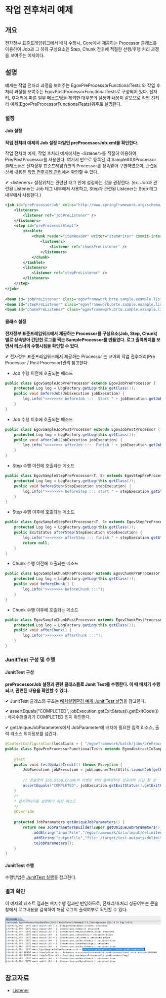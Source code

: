 # 작업 전후처리 예제

## 개요
전자정부 표준프레임워크에서 배치 수행시, Core에서 제공하는 Processor 클래스를 이용하여 Job과 그 하위 구성요소인 Step, Chunk 전후에 적절한 선행/후행 처리 과정을 보여주는 예제이다.

## 설명
예제는 작업 전처리 과정을 보여주는 EgovPreProcessorFunctionalTests 와 작업 후처리 과정을 보여주는 EgovPostProcessorFunctionalTests로 구성되어 있다. 전처리, 후처리에 따른 일부 메소드명을 제외한 대부분의 설정과 내용이 같으므로 작업 전처리 예제(EgovPreProcessorFunctionalTests)위주로 설명한다.

### 설정
#### Job 설정
<b>작업 전처리 예제의 Job 설정 파일인 preProcessorJob.xml을 확인한다.</b>

작업 전처리 예제, 작업 후처리 예제에서는 \<listener>를 적절히 이용하여 Pre/PostProcessor를 사용한다. 여기서 빈으로 등록된 각 SampleXXXProcessor 클래스들은 전자정부 표준프레임워크의 Processor를 상속받아 구현하였으며, 관련된 상세 내용은 [작업 전후처리 관리](./batch-core-listener.md)에서 확인할 수 있다.

✔ \<listeners> 설정위치는 관련된 태그 안에 설정하는 것을 권장한다. (ex. Job과 관련된 Listener는 Job 태그 내부에서 사용하고, Step과 관련된 Listener는 Step 태그 내부에서 사용한다.)

```xml
<job id="preProcessorJob" xmlns="http://www.springframework.org/schema/batch">
	<listeners>
		<listener ref="jobPreListener" />
	</listeners>
	<step id="preProcessorStep1">
		<tasklet>
			<chunk reader="itemReader" writer="itemWriter" commit-interval="2">
				<listeners>
					<listener ref="chunkPreListener" />
				</listeners>
			</chunk>
		</tasklet>
		<listeners>
			<listener ref="stepPreListener" />
		</listeners>
	</step>
</job>
 
<bean id="jobPreListener" class="egovframework.brte.sample.example.listener.EgovSampleJobPreProcessor" />
<bean id="stepPreListener" class="egovframework.brte.sample.example.listener.EgovSampleStepPreProcessor" />
<bean id="chunkPreListener" class="egovframework.brte.sample.example.listener.EgovSampleChunkPreProcessor" />
```

#### 클래스 설정
<b>전자정부 표준프레임워크에서 제공하는 Processor를 구성요소(Job, Step, Chunk)별로 상속받아 간단한 로그를 찍는 SampleProcessor를 만들었다. 로그 출력위치를 보면서 리스너의 수행시점을 확인할 수 있다.</b>

✔ 전자정부 표준프레임워크에서 제공하는 Processor 는 코어의 작업 전후처리(Pre Processor / Post Processor)관리 참고한다.

- Job 수행 이전에 호출되는 메소드

```java
public class EgovSampleJobPreProcessor extends EgovJobPreProcessor {
	protected Log log = LogFactory.getLog(this.getClass());
	public void beforeJob(JobExecution jobExecution) {
		log.info(">>>>>>>> beforeJob :::  Start " + jobExecution.getJobInstance().getJobName());
	}
}
```

- Job 수행 이후에 호출되는 메소드

```java
public class EgovSampleJobPostProcessor extends EgovJobPostProcessor {
	protected Log log = LogFactory.getLog(this.getClass());
	public void afterJob(JobExecution jobExecution) {
		log.info(">>>>>>>> afterJob :::  Finish " + jobExecution.getJobInstance().getJobName());
	}
}
```

- Step 수행 이전에 호출되는 메소드

```java
public class EgovSampleStepPreProcessor<T, S> extends EgovStepPreProcessor<T, S> {
	protected Log log = LogFactory.getLog(this.getClass());
	public void beforeStep(StepExecution stepExecution) {
		log.info(">>>>>>>> beforeStep ::: start " + stepExecution.getStepName());
	}
}
```

- Step 수행 이후에 호출되는 메소드

```java
public class EgovSampleStepPostProcessor<T, S> extends EgovStepPreProcessor<T, S> {
	protected Log log = LogFactory.getLog(this.getClass());
	public ExitStatus afterStep(StepExecution stepExecution) {
		log.info(">>>>>>>> afterStep ::: finish " + stepExecution.getStepName());
		return null;
	}
}
```

- Chunk 수행 이전에 호출되는 메소드

```java
public class EgovSampleChunkPreProcessor extends EgovChunkPreProcessor {
	protected Log log = LogFactory.getLog(this.getClass());
	public void beforeChunk() {
		log.info(">>>>>>>> beforeChunk :::");
	}
}
```

- Chunk 수행 이후에 호출되는 메소드

```java
public class EgovSampleChunkPostProcessor extends EgovChunkPostProcessor {
	protected Log log = LogFactory.getLog(this.getClass());
	public void afterChunk() {
		log.info(">>>>>>>> afterChunk :::");
	}
}
```

### JunitTest 구성 및 수행
#### JunitTest 구성
<b>preProcessorJob 설정과 관련 클래스들로 Junit Test를 수행한다. 이 때 배치가 수행되고, 관련된 내용을 확인할 수 있다.</b>

✔ JunitTest 클래스의 구조는 [배치실행환경 예제 Junit Test 설명](./batch-example-run-junit-test.md)을 참고한다.

✔ assertEquals(“COMPLETED”, jobExecution.getExitStatus().getExitCode()) : 배치수행결과가 COMPLETED 인지 확인한다.

✔ getUniqueJobParameters에서 JobParameter에 배치에 필요한 입력 리소스, 출력 리소스 위치정보를 넘긴다.

```java
@ContextConfiguration(locations = { "/egovframework/batch/jobs/preProcessorJob.xml" })
public class EgovPreProcessorFunctionalTests extends EgovAbstractIoSampleTests {
 
	@Test
	public void testUpdateCredit() throws Exception {
		JobExecution jobExecution = jobLauncherTestUtils.launchJob(getUniqueJobParameters());
 
		// 콘솔창의 Job,Step,Chunk의 이벤트 처리 출력여부로 성공여부 판단 할 것	
		assertEquals("COMPLETED", jobExecution.getExitStatus().getExitCode());
	}
	/*
	* 잡파라미터를 설정하기 위한 메소드 
	*/
	@Override
 
	protected JobParameters getUniqueJobParameters() {
		return new JobParametersBuilder(super.getUniqueJobParameters())
			.addString("inputFile","/egovframework/data/input/delimited.csv")
			.addString("outputFile","file:./target/test-outputs/delimitedOutput.csv")
			.toJobParameters();
	}
}
```

#### JunitTest 수행
수행방법은 [JunitTest 실행](./batch-example-junit.md#Junit-Test-실행)을 참고한다.

### 결과 확인
이 예제의 테스트 결과는 배치수행 결과만 반영하므로, 전처리/후처리 성공여부는 콘솔창에서 로그내용을 검색하여 해당 로그의 출력여부로 확인할 수 있다.

![preprocessor1](./images/preprocessor1.png)

## 참고자료
- [Listener](./batch-core-listener.md)